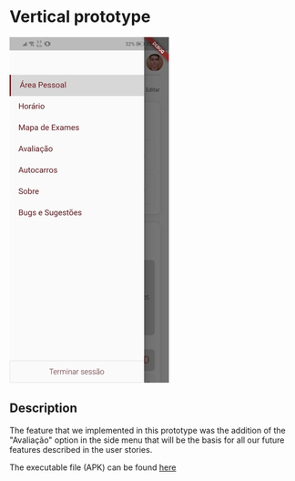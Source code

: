 # Vertical prototype

![img](../../resources/architeture-and-design/vertical-prototype-image.png)

## Description

The feature that we implemented in this prototype was the addition of the "Avaliação" option in the side menu that will be the basis for all our future features described in the user stories.

The executable file (APK) can be found [here](../../resources/architeture-and-design/vertical_prototype.apk)